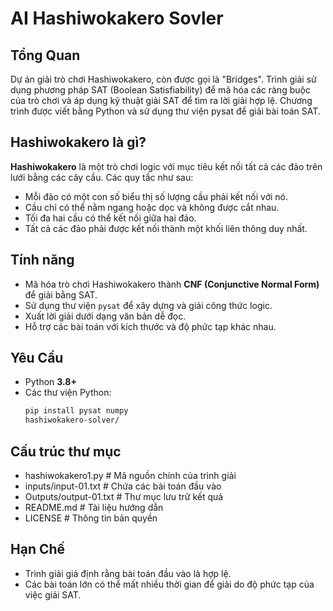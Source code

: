 # AI Hashiwokakero Sovler
## Tổng Quan
Dự án giải trò chơi Hashiwokakero, còn được gọi là "Bridges". Trình giải sử dụng phương pháp SAT (Boolean Satisfiability) để mã hóa các ràng buộc của trò chơi và áp dụng kỹ thuật giải SAT để tìm ra lời giải hợp lệ. Chương trình được viết bằng Python và sử dụng thư viện pysat để giải bài toán SAT.
## Hashiwokakero là gì?
**Hashiwokakero** là một trò chơi logic với mục tiêu kết nối tất cả các đảo trên lưới bằng các cây cầu. Các quy tắc như sau:
- Mỗi đảo có một con số biểu thị số lượng cầu phải kết nối với nó.
- Cầu chỉ có thể nằm ngang hoặc dọc và không được cắt nhau.
- Tối đa hai cầu có thể kết nối giữa hai đảo.
- Tất cả các đảo phải được kết nối thành một khối liên thông duy nhất.
## Tính năng
- Mã hóa trò chơi Hashiwokakero thành **CNF (Conjunctive Normal Form)** để giải bằng SAT.
- Sử dụng thư viện `pysat` để xây dựng và giải công thức logic.
- Xuất lời giải dưới dạng văn bản dễ đọc.
- Hỗ trợ các bài toán với kích thước và độ phức tạp khác nhau.
## Yêu Cầu
- Python **3.8+**
- Các thư viện Python:
  ```bash
  pip install pysat numpy
  hashiwokakero-solver/
## Cấu trúc thư mục
- hashiwokakero1.py      # Mã nguồn chính của trình giải
- inputs/input-01.txt    # Chứa các bài toán đầu vào
- Outputs/output-01.txt  # Thư mục lưu trữ kết quả
- README.md              # Tài liệu hướng dẫn 
- LICENSE                # Thông tin bản quyền
## Hạn Chế
- Trình giải giả định rằng bài toán đầu vào là hợp lệ.
- Các bài toán lớn có thể mất nhiều thời gian để giải do độ phức tạp của việc giải SAT.
